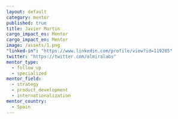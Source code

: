 ```yaml
---
layout: default
category: mentor
published: true
title: Javier Martin
cargo_impact_es: Mentor
cargo_impact_en: Mentor
image: /assets/1.png
"linked-in": "https://www.linkedin.com/profile/view?id=119285"
twitter: "https://twitter.com/almiralabs"
mentor_type: 
  - follow_up
  - specialized
mentor_field: 
  - strategy
  - product_development
  - internationalization
mentor_country: 
  - Spain
---
```


